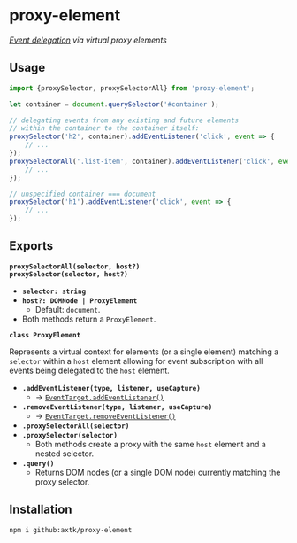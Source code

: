 # proxy-element

*[Event delegation](https://developer.mozilla.org/en-US/docs/Learn/JavaScript/Building_blocks/Events#Event_delegation) via virtual proxy elements*

## Usage

```js
import {proxySelector, proxySelectorAll} from 'proxy-element';

let container = document.querySelector('#container');

// delegating events from any existing and future elements
// within the container to the container itself:
proxySelector('h2', container).addEventListener('click', event => {
    // ...
});
proxySelectorAll('.list-item', container).addEventListener('click', event => {
    // ...
});

// unspecified container === document
proxySelector('h1').addEventListener('click', event => {
    // ...
});
```

## Exports

**`proxySelectorAll(selector, host?)`**<br>
**`proxySelector(selector, host?)`**

- **`selector: string`**
- **`host?: DOMNode | ProxyElement`**
  - Default: `document`.
- Both methods return a `ProxyElement`.

**`class ProxyElement`**

Represents a virtual context for elements (or a single element) matching a `selector` within a `host` element allowing for event subscription with all events being delegated to the `host` element.

- **`.addEventListener(type, listener, useCapture)`**
  - &rarr; [`EventTarget.addEventListener()`](https://developer.mozilla.org/en-US/docs/Web/API/EventTarget/addEventListener)
- **`.removeEventListener(type, listener, useCapture)`**
  - &rarr; [`EventTarget.removeEventListener()`](https://developer.mozilla.org/en-US/docs/Web/API/EventTarget/removeEventListener)
- **`.proxySelectorAll(selector)`**
- **`.proxySelector(selector)`**
  - Both methods create a proxy with the same `host` element and a nested selector.
- **`.query()`**
  - Returns DOM nodes (or a single DOM node) currently matching the proxy selector.

## Installation

```
npm i github:axtk/proxy-element
```
